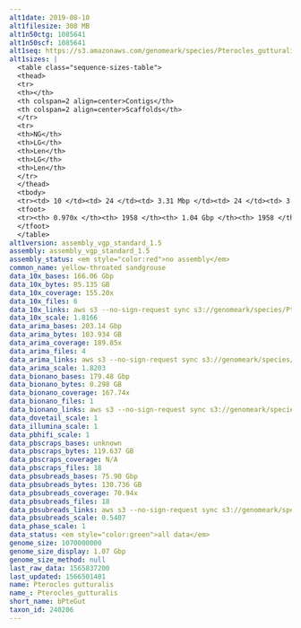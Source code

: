 ```yaml
---
alt1date: 2019-08-10
alt1filesize: 308 MB
alt1n50ctg: 1085641
alt1n50scf: 1085641
alt1seq: https://s3.amazonaws.com/genomeark/species/Pterocles_gutturalis/bPteGut1/assembly_vgp_standard_1.5/bPteGut1.alt.asm.20190810.fasta.gz
alt1sizes: |
  <table class="sequence-sizes-table">
  <thead>
  <tr>
  <th></th>
  <th colspan=2 align=center>Contigs</th>
  <th colspan=2 align=center>Scaffolds</th>
  </tr>
  <tr>
  <th>NG</th>
  <th>LG</th>
  <th>Len</th>
  <th>LG</th>
  <th>Len</th>
  </tr>
  </thead>
  <tbody>
  <tr><td> 10 </td><td> 24 </td><td> 3.31 Mbp </td><td> 24 </td><td> 3.31 Mbp </td></tr>  <tr><td> 20 </td><td> 63 </td><td> 2.38 Mbp </td><td> 63 </td><td> 2.38 Mbp </td></tr>  <tr><td> 30 </td><td> 113 </td><td> 1.91 Mbp </td><td> 113 </td><td> 1.91 Mbp </td></tr>  <tr><td> 40 </td><td> 176 </td><td> 1.50 Mbp </td><td> 176 </td><td> 1.50 Mbp </td></tr>  <tr style="background-color:#cccccc;"><td> 50 </td><td> 261 </td><td> 1.09 Mbp </td><td> 261 </td><td> 1.09 Mbp </td></tr>  <tr><td> 60 </td><td> 374 </td><td> 0.83 Mbp </td><td> 374 </td><td> 0.83 Mbp </td></tr>  <tr><td> 70 </td><td> 523 </td><td> 0.62 Mbp </td><td> 523 </td><td> 0.62 Mbp </td></tr>  <tr><td> 80 </td><td> 731 </td><td> 0.42 Mbp </td><td> 731 </td><td> 0.42 Mbp </td></tr>  <tr><td> 90 </td><td> 1087 </td><td> 0.20 Mbp </td><td> 1087 </td><td> 0.20 Mbp </td></tr>  <tr><td> 100 </td><td> - </td><td> - </td><td> - </td><td> - </td></tr>  </tbody>
  <tfoot>
  <tr><th> 0.970x </th><th> 1958 </th><th> 1.04 Gbp </th><th> 1958 </th><th> 1.04 Gbp </th></tr>
  </tfoot>
  </table>
alt1version: assembly_vgp_standard_1.5
assembly: assembly_vgp_standard_1.5
assembly_status: <em style="color:red">no assembly</em>
common_name: yellow-throated sandgrouse
data_10x_bases: 166.06 Gbp
data_10x_bytes: 85.135 GB
data_10x_coverage: 155.20x
data_10x_files: 6
data_10x_links: aws s3 --no-sign-request sync s3://genomeark/species/Pterocles_gutturalis/bPteGut1/genomic_data/10x/ .<br>
data_10x_scale: 1.8166
data_arima_bases: 203.14 Gbp
data_arima_bytes: 103.934 GB
data_arima_coverage: 189.85x
data_arima_files: 4
data_arima_links: aws s3 --no-sign-request sync s3://genomeark/species/Pterocles_gutturalis/bPteGut1/genomic_data/arima/ .<br>
data_arima_scale: 1.8203
data_bionano_bases: 179.48 Gbp
data_bionano_bytes: 0.298 GB
data_bionano_coverage: 167.74x
data_bionano_files: 1
data_bionano_links: aws s3 --no-sign-request sync s3://genomeark/species/Pterocles_gutturalis/bPteGut1/genomic_data/bionano/ .<br>
data_dovetail_scale: 1
data_illumina_scale: 1
data_pbhifi_scale: 1
data_pbscraps_bases: unknown
data_pbscraps_bytes: 119.637 GB
data_pbscraps_coverage: N/A
data_pbscraps_files: 18
data_pbsubreads_bases: 75.90 Gbp
data_pbsubreads_bytes: 130.736 GB
data_pbsubreads_coverage: 70.94x
data_pbsubreads_files: 18
data_pbsubreads_links: aws s3 --no-sign-request sync s3://genomeark/species/Pterocles_gutturalis/bPteGut1/genomic_data/pacbio/ . --exclude "*scraps.bam* --exclude "*ccs.bam*"<br>
data_pbsubreads_scale: 0.5407
data_phase_scale: 1
data_status: <em style="color:green">all data</em>
genome_size: 1070000000
genome_size_display: 1.07 Gbp
genome_size_method: null
last_raw_data: 1565837200
last_updated: 1566501401
name: Pterocles gutturalis
name_: Pterocles_gutturalis
short_name: bPteGut
taxon_id: 240206
---
```


